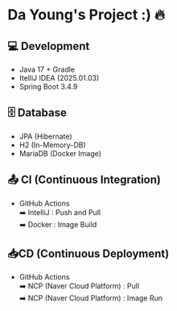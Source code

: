 # Da Young's Project :) 🔥

## 💻 Development

- Java 17 + Gradle
- ItelliJ IDEA (2025.01.03)
- Spring Boot 3.4.9

## 🗄 Database
- JPA (Hibernate)
- H2 (In-Memory-DB)
- MariaDB (Docker Image)

## 📤 CI (Continuous Integration)
- GitHub Actions  
  ➡️ IntelliJ : Push and Pull️️  
  ➡️ Docker : Image Build


## 📥CD (Continuous Deployment)
- GitHub Actions  
  ➡️ NCP (Naver Cloud Platform) : Pull  
  ➡️ NCP (Naver Cloud Platform) : Image Run